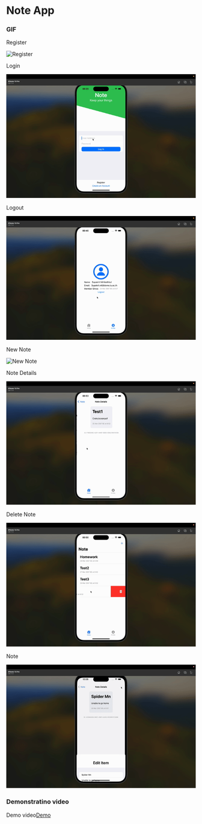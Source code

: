 # Note App

### GIF

Register

![Register](./gif/Register.gif)

Login

![Login](./gif/Login.gif)

Logout

![Logout](./gif/Logout.gif)

New Note

![New Note](./gif/NewNote.gif)

Note Details

![Note Details](./gif/NoteDetails.gif)

Delete Note

![Delete Note](./gif/DeleteNote.gif)

Note

![Note](./gif/edit.gif)

### Demonstratino video

Demo video[Demo](https://drive.google.com/file/d/1yxL6lRReDZ1IOIGBGVvcJSCik6BbQeRr/view?usp=share_link)